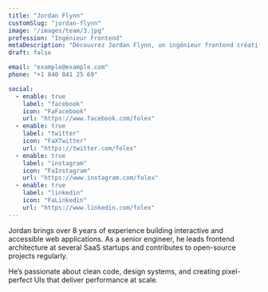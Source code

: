 ```yaml
---
title: "Jordan Flynn"
customSlug: "jordan-flynn"
image: "/images/team/3.jpg"
profession: "Ingénieur Frontend"
metaDescription: "Découvrez Jordan Flynn, un ingénieur frontend créatif passionné par le code propre et les interfaces innovantes."
draft: false

email: "example@example.com"
phone: "+1 840 841 25 69"

social:
  - enable: true
    label: "facebook"
    icon: "FaFacebook"
    url: "https://www.facebook.com/folex"
  - enable: true
    label: "twitter"
    icon: "FaXTwitter"
    url: "https://twitter.com/folex"
  - enable: true
    label: "instagram"
    icon: "FaInstagram"
    url: "https://www.instagram.com/folex"
  - enable: true
    label: "linkedin"
    icon: "FaLinkedin"
    url: "https://www.linkedin.com/folex"
---
```


Jordan brings over 8 years of experience building interactive and accessible web applications. As a senior engineer, he leads frontend architecture at several SaaS startups and contributes to open-source projects regularly.

He’s passionate about clean code, design systems, and creating pixel-perfect UIs that deliver performance at scale.
